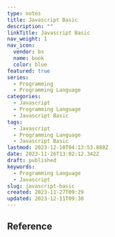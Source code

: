 ```yaml
---
type: notes
title: Javascript Basic
description: ""
linkTitle: Javascript Basic
nav_weight: 1
nav_icon:
  vendor: bs
  name: book
  color: blue
featured: true
series:
  - Programming
  - Programming Language
categories:
  - Javascript
  - Programming Language
  - Javascript Basic
tags:
  - Javascript
  - Programming Language
  - Javascript Basic
lastmod: 2023-12-10T04:13:53.888Z
date: 2023-11-26T13:02:12.342Z
draft: published
keywords:
  - Programming Language
  - Javascript
slug: javascript-basic
created: 2023-11-27T09:29
updated: 2023-12-11T09:30
---
```


## Reference
